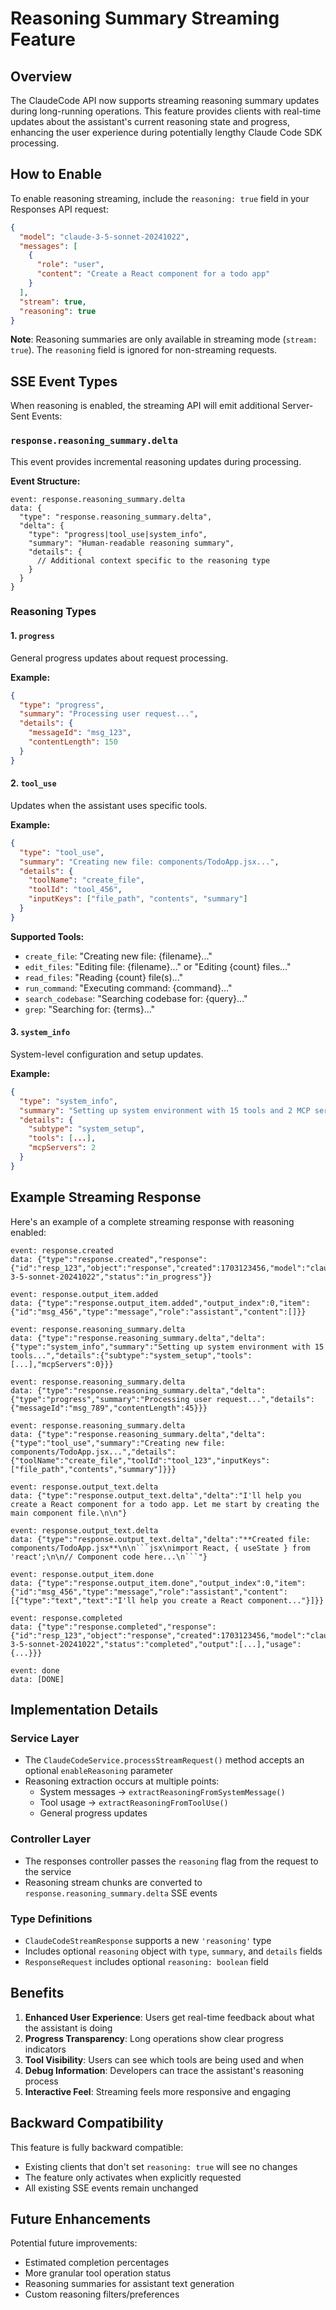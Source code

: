 # Reasoning Summary Streaming Feature

## Overview

The ClaudeCode API now supports streaming reasoning summary updates during long-running operations. This feature provides clients with real-time updates about the assistant's current reasoning state and progress, enhancing the user experience during potentially lengthy Claude Code SDK processing.

## How to Enable

To enable reasoning streaming, include the `reasoning: true` field in your Responses API request:

```json
{
  "model": "claude-3-5-sonnet-20241022",
  "messages": [
    {
      "role": "user", 
      "content": "Create a React component for a todo app"
    }
  ],
  "stream": true,
  "reasoning": true
}
```

**Note**: Reasoning summaries are only available in streaming mode (`stream: true`). The `reasoning` field is ignored for non-streaming requests.

## SSE Event Types

When reasoning is enabled, the streaming API will emit additional Server-Sent Events:

### `response.reasoning_summary.delta`

This event provides incremental reasoning updates during processing.

**Event Structure:**
```
event: response.reasoning_summary.delta
data: {
  "type": "response.reasoning_summary.delta",
  "delta": {
    "type": "progress|tool_use|system_info",
    "summary": "Human-readable reasoning summary",
    "details": {
      // Additional context specific to the reasoning type
    }
  }
}
```

### Reasoning Types

#### 1. `progress`
General progress updates about request processing.

**Example:**
```json
{
  "type": "progress",
  "summary": "Processing user request...",
  "details": {
    "messageId": "msg_123",
    "contentLength": 150
  }
}
```

#### 2. `tool_use`
Updates when the assistant uses specific tools.

**Example:**
```json
{
  "type": "tool_use", 
  "summary": "Creating new file: components/TodoApp.jsx...",
  "details": {
    "toolName": "create_file",
    "toolId": "tool_456",
    "inputKeys": ["file_path", "contents", "summary"]
  }
}
```

**Supported Tools:**
- `create_file`: "Creating new file: {filename}..."
- `edit_files`: "Editing file: {filename}..." or "Editing {count} files..."
- `read_files`: "Reading {count} file(s)..."
- `run_command`: "Executing command: {command}..."
- `search_codebase`: "Searching codebase for: {query}..."
- `grep`: "Searching for: {terms}..."

#### 3. `system_info`
System-level configuration and setup updates.

**Example:**
```json
{
  "type": "system_info",
  "summary": "Setting up system environment with 15 tools and 2 MCP servers...",
  "details": {
    "subtype": "system_setup",
    "tools": [...],
    "mcpServers": 2
  }
}
```

## Example Streaming Response

Here's an example of a complete streaming response with reasoning enabled:

```
event: response.created
data: {"type":"response.created","response":{"id":"resp_123","object":"response","created":1703123456,"model":"claude-3-5-sonnet-20241022","status":"in_progress"}}

event: response.output_item.added
data: {"type":"response.output_item.added","output_index":0,"item":{"id":"msg_456","type":"message","role":"assistant","content":[]}}

event: response.reasoning_summary.delta
data: {"type":"response.reasoning_summary.delta","delta":{"type":"system_info","summary":"Setting up system environment with 15 tools...","details":{"subtype":"system_setup","tools":[...],"mcpServers":0}}}

event: response.reasoning_summary.delta
data: {"type":"response.reasoning_summary.delta","delta":{"type":"progress","summary":"Processing user request...","details":{"messageId":"msg_789","contentLength":45}}}

event: response.reasoning_summary.delta  
data: {"type":"response.reasoning_summary.delta","delta":{"type":"tool_use","summary":"Creating new file: components/TodoApp.jsx...","details":{"toolName":"create_file","toolId":"tool_123","inputKeys":["file_path","contents","summary"]}}}

event: response.output_text.delta
data: {"type":"response.output_text.delta","delta":"I'll help you create a React component for a todo app. Let me start by creating the main component file.\n\n"}

event: response.output_text.delta
data: {"type":"response.output_text.delta","delta":"**Created file: components/TodoApp.jsx**\n\n```jsx\nimport React, { useState } from 'react';\n\n// Component code here...\n```"}

event: response.output_item.done
data: {"type":"response.output_item.done","output_index":0,"item":{"id":"msg_456","type":"message","role":"assistant","content":[{"type":"text","text":"I'll help you create a React component..."}]}}

event: response.completed  
data: {"type":"response.completed","response":{"id":"resp_123","object":"response","created":1703123456,"model":"claude-3-5-sonnet-20241022","status":"completed","output":[...],"usage":{...}}}

event: done
data: [DONE]
```

## Implementation Details

### Service Layer
- The `ClaudeCodeService.processStreamRequest()` method accepts an optional `enableReasoning` parameter
- Reasoning extraction occurs at multiple points:
  - System messages → `extractReasoningFromSystemMessage()`
  - Tool usage → `extractReasoningFromToolUse()`  
  - General progress updates

### Controller Layer
- The responses controller passes the `reasoning` flag from the request to the service
- Reasoning stream chunks are converted to `response.reasoning_summary.delta` SSE events

### Type Definitions
- `ClaudeCodeStreamResponse` supports a new `'reasoning'` type
- Includes optional `reasoning` object with `type`, `summary`, and `details` fields
- `ResponseRequest` includes optional `reasoning: boolean` field

## Benefits

1. **Enhanced User Experience**: Users get real-time feedback about what the assistant is doing
2. **Progress Transparency**: Long operations show clear progress indicators
3. **Tool Visibility**: Users can see which tools are being used and when
4. **Debug Information**: Developers can trace the assistant's reasoning process
5. **Interactive Feel**: Streaming feels more responsive and engaging

## Backward Compatibility

This feature is fully backward compatible:
- Existing clients that don't set `reasoning: true` will see no changes
- The feature only activates when explicitly requested
- All existing SSE events remain unchanged

## Future Enhancements

Potential future improvements:
- Estimated completion percentages
- More granular tool operation status
- Reasoning summaries for assistant text generation
- Custom reasoning filters/preferences
